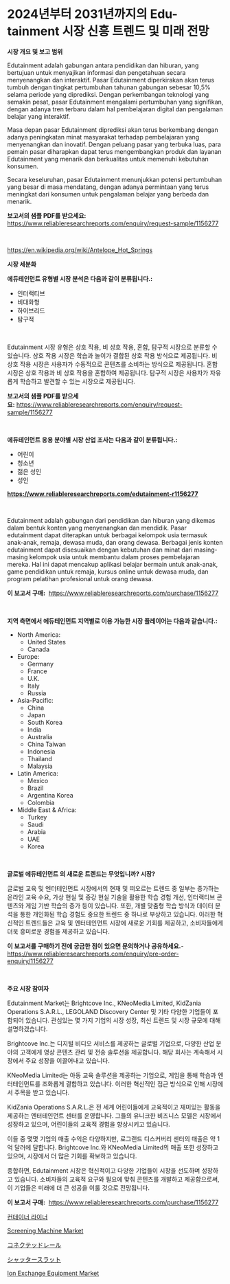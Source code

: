 <p><h1>2024년부터 2031년까지의 Edu-tainment 시장 신흥 트렌드 및 미래 전망</h1></p><p><strong>시장 개요 및 보고 범위</strong></p>
<p><p>Edutainment adalah gabungan antara pendidikan dan hiburan, yang bertujuan untuk menyajikan informasi dan pengetahuan secara menyenangkan dan interaktif. Pasar Edutainment diperkirakan akan terus tumbuh dengan tingkat pertumbuhan tahunan gabungan sebesar 10,5% selama periode yang diprediksi. Dengan perkembangan teknologi yang semakin pesat, pasar Edutainment mengalami pertumbuhan yang signifikan, dengan adanya tren terbaru dalam hal pembelajaran digital dan pengalaman belajar yang interaktif.</p><p>Masa depan pasar Edutainment diprediksi akan terus berkembang dengan adanya peningkatan minat masyarakat terhadap pembelajaran yang menyenangkan dan inovatif. Dengan peluang pasar yang terbuka luas, para pemain pasar diharapkan dapat terus mengembangkan produk dan layanan Edutainment yang menarik dan berkualitas untuk memenuhi kebutuhan konsumen.</p><p>Secara keseluruhan, pasar Edutainment menunjukkan potensi pertumbuhan yang besar di masa mendatang, dengan adanya permintaan yang terus meningkat dari konsumen untuk pengalaman belajar yang berbeda dan menarik.</p></p>
<p><strong>보고서의 샘플 PDF를 받으세요:</strong> <a href="https://www.reliableresearchreports.com/enquiry/request-sample/1156277">https://www.reliableresearchreports.com/enquiry/request-sample/1156277</a></p>
<p>&nbsp;</p>
<p><a href="https://en.wikipedia.org/wiki/Antelope_Hot_Springs">https://en.wikipedia.org/wiki/Antelope_Hot_Springs</a></p>
<p><strong>시장 세분화</strong></p>
<p><strong>에듀테인먼트 유형별 시장 분석은 다음과 같이 분류됩니다.:</strong></p>
<p><ul><li>인터랙티브</li><li>비대화형</li><li>하이브리드</li><li>탐구적</li></ul></p>
<p>&nbsp;</p>
<p><p>Edutainment 시장 유형은 상호 작용, 비 상호 작용, 혼합, 탐구적 시장으로 분류할 수 있습니다. 상호 작용 시장은 학습과 놀이가 결합된 상호 작용 방식으로 제공됩니다. 비 상호 작용 시장은 사용자가 수동적으로 콘텐츠를 소비하는 방식으로 제공됩니다. 혼합 시장은 상호 작용과 비 상호 작용을 혼합하여 제공됩니다. 탐구적 시장은 사용자가 자유롭게 학습하고 발견할 수 있는 시장으로 제공됩니다.</p></p>
<p><strong>보고서의 샘플 PDF를 받으세요:</strong>&nbsp;<a href="https://www.reliableresearchreports.com/enquiry/request-sample/1156277">https://www.reliableresearchreports.com/enquiry/request-sample/1156277</a></p>
<p>&nbsp;</p>
<p><strong> 에듀테인먼트 응용 분야별 시장 산업 조사는 다음과 같이 분류됩니다.:</strong></p>
<p><ul><li>어린이</li><li>청소년</li><li>젊은 성인</li><li>성인</li></ul></p>
<p><strong><a href="https://www.reliableresearchreports.com/edutainment-r1156277">https://www.reliableresearchreports.com/edutainment-r1156277</a></strong></p>
<p>&nbsp;</p>
<p><p>Edutainment adalah gabungan dari pendidikan dan hiburan yang dikemas dalam bentuk konten yang menyenangkan dan mendidik. Pasar edutainment dapat diterapkan untuk berbagai kelompok usia termasuk anak-anak, remaja, dewasa muda, dan orang dewasa. Berbagai jenis konten edutainment dapat disesuaikan dengan kebutuhan dan minat dari masing-masing kelompok usia untuk membantu dalam proses pembelajaran mereka. Hal ini dapat mencakup aplikasi belajar bermain untuk anak-anak, game pendidikan untuk remaja, kursus online untuk dewasa muda, dan program pelatihan profesional untuk orang dewasa.</p></p>
<p><strong>이 보고서 구매:</strong>&nbsp; <a href="https://www.reliableresearchreports.com/purchase/1156277">https://www.reliableresearchreports.com/purchase/1156277</a></p>
<p>&nbsp;</p>
<p><strong>지역 측면에서 에듀테인먼트 지역별로 이용 가능한 시장 플레이어는 다음과 같습니다.:</strong></p>
<p><ul>
    <li>
        North America:
        <ul>
            <li>United States</li>
            <li>Canada</li>
        </ul>
    </li>
    <li>
        Europe:
        <ul>
            <li>Germany</li>
            <li>France</li>
            <li>U.K.</li>
            <li>Italy</li>
            <li>Russia</li>
        </ul>
    </li>
    <li>
        Asia-Pacific:
        <ul>
            <li>China</li>
            <li>Japan</li>
            <li>South Korea</li>
            <li>India</li>
            <li>Australia</li>
            <li>China Taiwan</li>
            <li>Indonesia</li>
            <li>Thailand</li>
            <li>Malaysia</li>
        </ul>
    </li>
    <li>
        Latin America:
        <ul>
            <li>Mexico</li>
            <li>Brazil</li>
            <li>Argentina Korea</li>
            <li>Colombia</li>
        </ul>
    </li>
    <li>
        Middle East & Africa:
        <ul>
            <li>Turkey</li>
            <li>Saudi</li>
            <li>Arabia</li>
            <li>UAE</li>
            <li>Korea</li>
        </ul>
    </li>
    </ul></p>
<p>&nbsp;</p>
<p><strong>글로벌 에듀테인먼트 의 새로운 트렌드는 무엇입니까? 시장?</strong></p>
<p><p>글로벌 교육 및 엔터테인먼트 시장에서의 현재 및 떠오르는 트렌드 중 일부는 증가하는 온라인 교육 수요, 가상 현실 및 증강 현실 기술을 활용한 학습 경험 개선, 인터랙티브 콘텐츠와 게임 기반 학습의 증가 등이 있습니다. 또한, 개별 맞춤형 학습 방식과 데이터 분석을 통한 개인화된 학습 경험도 중요한 트렌드 중 하나로 부상하고 있습니다. 이러한 혁신적인 트렌드들은 교육 및 엔터테인먼트 시장에 새로운 기회를 제공하고, 소비자들에게 더욱 흥미로운 경험을 제공하고 있습니다.</p></p>
<p><strong>이 보고서를 구매하기 전에 궁금한 점이 있으면 문의하거나 공유하세요.</strong>- <a href="https://www.reliableresearchreports.com/enquiry/pre-order-enquiry/1156277">https://www.reliableresearchreports.com/enquiry/pre-order-enquiry/1156277</a></p>
<p>&nbsp;</p>
<p><strong>주요 시장 참여자</strong></p>
<p><p>Edutainment Market는 Brightcove Inc., KNeoMedia Limited, KidZania Operations S.A.R.L., LEGOLAND Discovery Center 및 기타 다양한 기업들이 포함되어 있습니다. 관심있는 몇 가지 기업의 시장 성장, 최신 트렌드 및 시장 규모에 대해 설명하겠습니다.</p><p>Brightcove Inc.는 디지털 비디오 서비스를 제공하는 글로벌 기업으로, 다양한 산업 분야의 고객에게 영상 콘텐츠 관리 및 전송 솔루션을 제공합니다. 해당 회사는 계속해서 시장에서 주요 성장을 이끌어내고 있습니다.</p><p>KNeoMedia Limited는 아동 교육 솔루션을 제공하는 기업으로, 게임을 통해 학습과 엔터테인먼트를 조화롭게 결합하고 있습니다. 이러한 혁신적인 접근 방식으로 인해 시장에서 주목을 받고 있습니다.</p><p>KidZania Operations S.A.R.L.은 전 세계 어린이들에게 교육적이고 재미있는 활동을 제공하는 엔터테인먼트 센터를 운영합니다. 그들의 유니크한 비즈니스 모델은 시장에서 성장하고 있으며, 어린이들의 교육적 경험을 향상시키고 있습니다.</p><p>이들 중 몇몇 기업의 매출 수익은 다양하지만, 로그랜드 디스커버리 센터의 매출은 약 1 억 달러에 달합니다. Brightcove Inc.와 KNeoMedia Limited의 매출 또한 성장하고 있으며, 시장에서 더 많은 기회를 확보하고 있습니다.</p><p>종합하면, Edutainment 시장은 혁신적이고 다양한 기업들이 시장을 선도하며 성장하고 있습니다. 소비자들의 교육적 요구와 필요에 맞춰 콘텐츠를 개발하고 제공함으로써, 이 기업들은 미래에 더 큰 성공을 이룰 것으로 전망됩니다.</p></p>
<p><strong>이 보고서 구매:</strong>&nbsp;&nbsp;<a href="https://www.reliableresearchreports.com/purchase/1156277">https://www.reliableresearchreports.com/purchase/1156277</a></p>
<p><p><a href="https://github.com/rcabello548/Market-Research-Report-List-3/blob/main/489890862036.md">컨테이너 라이너</a></p><p><a href="https://issuu.com/reportprime-2/docs/screening-machine-market-size-2030.pptx">Screening Machine Market</a></p><p><a href="https://github.com/roulaayoub-saad/Market-Research-Report-List-3/blob/main/497047148454.md">コネクテッドレール</a></p><p><a href="https://medium.com/@mares423/%E3%82%B0%E3%83%AD%E3%83%BC%E3%83%90%E3%83%AB%E3%82%B7%E3%83%A3%E3%83%83%E3%82%BF%E3%83%BC%E3%82%B9%E3%83%A9%E3%83%83%E3%83%88%E5%B8%82%E5%A0%B4%E3%82%B7%E3%82%A7%E3%82%A2%E3%81%A8%E6%88%90%E9%95%B7%E6%A9%9F%E4%BC%9A-%E3%81%8A%E3%82%88%E3%81%B32024%E5%B9%B4%E3%81%8B%E3%82%892031%E5%B9%B4%E3%81%BE%E3%81%A7%E3%81%AE%E6%9C%9F%E9%96%93%E3%81%AB%E5%B9%B4%E5%B9%B3%E5%9D%87%E6%88%90%E9%95%B7%E7%8E%875-6-%E3%81%A7%E6%88%90%E9%95%B7%E3%81%97%E3%81%A6%E3%81%84%E3%82%8B%E5%B8%82%E5%A0%B4%E8%A6%8F%E6%A8%A1-38e1f8fea622">シャッタースラット</a></p><p><a href="https://issuu.com/reportprime-2/docs/ion-exchange-equipment-market-size-2030.pptx">Ion Exchange Equipment Market</a></p></p>